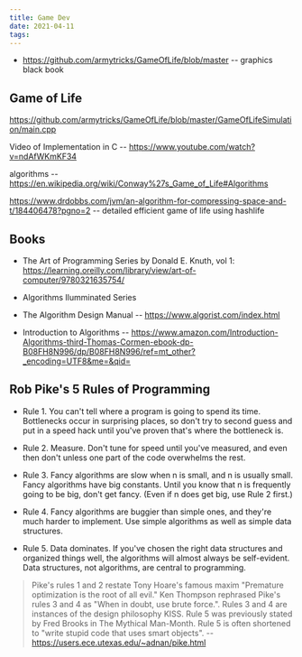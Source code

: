 ```yaml
---
title: Game Dev
date: 2021-04-11
tags:
---
```


- https://github.com/armytricks/GameOfLife/blob/master -- graphics black book


## Game of Life

https://github.com/armytricks/GameOfLife/blob/master/GameOfLifeSimulation/main.cpp

Video of Implementation in C -- https://www.youtube.com/watch?v=ndAfWKmKF34

algorithms -- https://en.wikipedia.org/wiki/Conway%27s_Game_of_Life#Algorithms

https://www.drdobbs.com/jvm/an-algorithm-for-compressing-space-and-t/184406478?pgno=2 -- detailed efficient game of life using hashlife

## Books

- The Art of Programming Series by Donald E. Knuth, vol 1: https://learning.oreilly.com/library/view/art-of-computer/9780321635754/

- Algorithms Ilumminated Series

- The Algorithm Design Manual -- https://www.algorist.com/index.html

- Introduction to Algorithms -- https://www.amazon.com/Introduction-Algorithms-third-Thomas-Cormen-ebook-dp-B08FH8N996/dp/B08FH8N996/ref=mt_other?_encoding=UTF8&me=&qid=


## Rob Pike's 5 Rules of Programming

- Rule 1. You can't tell where a program is going to spend its time. Bottlenecks occur in surprising places, so don't try to second guess and put in a speed hack until you've proven that's where the bottleneck is.

- Rule 2. Measure. Don't tune for speed until you've measured, and even then don't unless one part of the code overwhelms the rest.

- Rule 3. Fancy algorithms are slow when n is small, and n is usually small. Fancy algorithms have big constants. Until you know that n is frequently going to be big, don't get fancy. (Even if n does get big, use Rule 2 first.)

- Rule 4. Fancy algorithms are buggier than simple ones, and they're much harder to implement. Use simple algorithms as well as simple data structures.

- Rule 5. Data dominates. If you've chosen the right data structures and organized things well, the algorithms will almost always be self-evident. Data structures, not algorithms, are central to programming.

> Pike's rules 1 and 2 restate Tony Hoare's famous maxim "Premature optimization is the root of all evil." Ken Thompson rephrased Pike's rules 3 and 4 as "When in doubt, use brute force.". Rules 3 and 4 are instances of the design philosophy KISS. Rule 5 was previously stated by Fred Brooks in The Mythical Man-Month. Rule 5 is often shortened to "write stupid code that uses smart objects".
> -- https://users.ece.utexas.edu/~adnan/pike.html